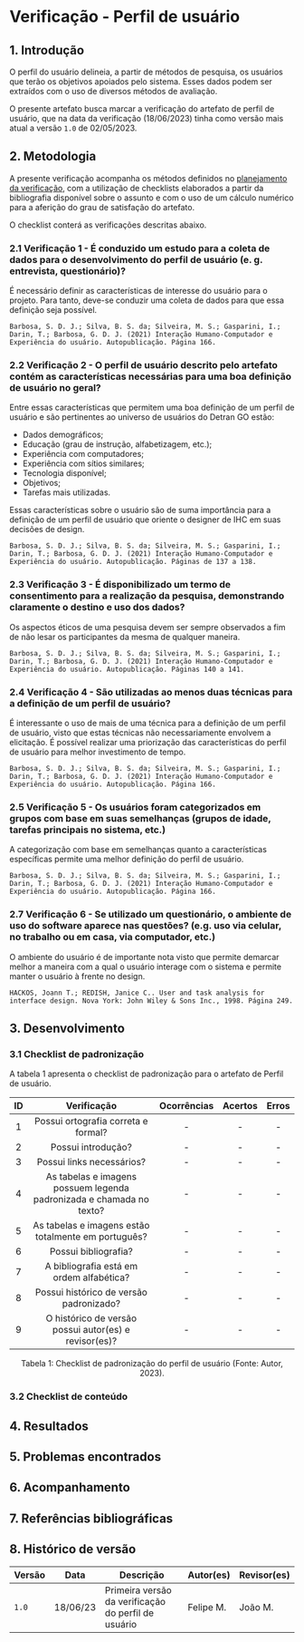 # Verificação - Perfil de usuário

## 1. Introdução

O perfil do usuário delineia, a partir de métodos de pesquisa, os usuários que terão os objetivos apoiados pelo sistema. Esses dados podem ser extraídos com o uso de diversos métodos de avaliação.

O presente artefato busca marcar a verificação do artefato de perfil de usuário, que na data da verificação (18/06/2023) tinha como versão mais atual a versão `1.0` de 02/05/2023.

## 2. Metodologia

A presente verificação acompanha os métodos definidos no [planejamento da verificação](./planejamento.md), com a utilização de checklists elaborados a partir da bibliografia disponível sobre o assunto e com o uso de um cálculo numérico para a aferição do grau de satisfação do artefato.

O checklist conterá as verificações descritas abaixo.

### 2.1 Verificação 1 - É conduzido um estudo para a coleta de dados para o desenvolvimento do perfil de usuário (e. g. entrevista, questionário)?

É necessário definir as características de interesse do usuário para o projeto. Para tanto, deve-se conduzir uma coleta de dados para que essa definição seja possível.

`Barbosa, S. D. J.; Silva, B. S. da; Silveira, M. S.; Gasparini, I.; Darin, T.; Barbosa, G. D. J. (2021) Interação Humano-Computador e Experiência do usuário. Autopublicação. Página 166.`

### 2.2 Verificação 2 - O perfil de usuário descrito pelo artefato contém as características necessárias para uma boa definição de usuário no geral? 

Entre essas características que permitem uma boa definição de um perfil de usuário e são pertinentes ao universo de usuários do Detran GO estão:

* Dados demográficos;
* Educação (grau de instrução, alfabetizagem, etc.);
* Experiência com computadores;
* Experiência com sítios similares;
* Tecnologia disponível;
* Objetivos;
* Tarefas mais utilizadas.

Essas características sobre o usuário são de suma importância para a definição de um perfil de usuário que oriente o designer de IHC em suas decisões de design.

`Barbosa, S. D. J.; Silva, B. S. da; Silveira, M. S.; Gasparini, I.; Darin, T.; Barbosa, G. D. J. (2021) Interação Humano-Computador e Experiência do usuário. Autopublicação. Páginas de 137 a 138.`

### 2.3 Verificação 3 - É disponibilizado um termo de consentimento para a realização da pesquisa, demonstrando claramente o destino e uso dos dados?

Os aspectos éticos de uma pesquisa devem ser sempre observados a fim de não lesar os participantes da mesma de qualquer maneira.

`Barbosa, S. D. J.; Silva, B. S. da; Silveira, M. S.; Gasparini, I.; Darin, T.; Barbosa, G. D. J. (2021) Interação Humano-Computador e Experiência do usuário. Autopublicação. Páginas 140 a 141.`

### 2.4 Verificação 4 - São utilizadas ao menos duas técnicas para a definição de um perfil de usuário?

É interessante o uso de mais de uma técnica para a definição de um perfil de usuário, visto que estas técnicas não necessariamente envolvem a elicitação. É possível realizar uma priorização das características do perfil de usuário para melhor investimento de tempo.

`Barbosa, S. D. J.; Silva, B. S. da; Silveira, M. S.; Gasparini, I.; Darin, T.; Barbosa, G. D. J. (2021) Interação Humano-Computador e Experiência do usuário. Autopublicação. Página 166.`

### 2.5 Verificação 5 - Os usuários foram categorizados em grupos com base em suas semelhanças (grupos de idade, tarefas principais no sistema, etc.)

A categorização com base em semelhanças quanto a características específicas permite uma melhor definição do perfil de usuário.

`Barbosa, S. D. J.; Silva, B. S. da; Silveira, M. S.; Gasparini, I.; Darin, T.; Barbosa, G. D. J. (2021) Interação Humano-Computador e Experiência do usuário. Autopublicação. Página 166.`

### 2.7 Verificação 6 - Se utilizado um questionário, o ambiente de uso do software aparece nas questões? (e.g. uso via celular, no trabalho ou em casa, via computador, etc.)

O ambiente do usuário é de importante nota visto que permite demarcar melhor a maneira com a qual o usuário interage com o sistema e permite manter o usuário à frente no design.

`HACKOS, Joann T.; REDISH, Janice C.. User and task analysis for interface design. Nova York: John Wiley & Sons Inc., 1998. Página 249.`

## 3. Desenvolvimento

### 3.1 Checklist de padronização

A tabela 1 apresenta o checklist de padronização para o artefato de Perfil de usuário.

| ID | Verificação | Ocorrências | Acertos | Erros |
|:-:|:-:|:-:|:-:|:-:|
| 1 | Possui ortografia correta e formal? | - | - | - |
| 2 | Possui introdução? | - | - | - |
| 3 | Possui links necessários? | - | - | - |
| 4 | As tabelas e imagens possuem legenda padronizada e chamada no texto? | - | - | - |
| 5 | As tabelas e imagens estão totalmente em português? | - | - | - |
| 6 | Possui bibliografia? 	| - | - | - |
| 7 | A bibliografia está em ordem alfabética? | - | - | - |
| 8 | Possui histórico de versão padronizado? |	- | - | - |
| 9 | O histórico de versão possui autor(es) e revisor(es)? | - | - | - |

<center>
Tabela 1: Checklist de padronização do perfil de usuário (Fonte: Autor, 2023).
</center>

### 3.2 Checklist de conteúdo

## 4. Resultados

## 5. Problemas encontrados

## 6. Acompanhamento

## 7. Referências bibliográficas

## 8. Histórico de versão

|  Versão  |   Data   |                 Descrição               |    Autor(es)   |  Revisor(es)  |
| -------- | -------- | --------------------------------------- | -------------- | ------------- |
|  `1.0`   | 18/06/23 | Primeira versão da verificação do perfil de usuário | Felipe M. | João M.  |

